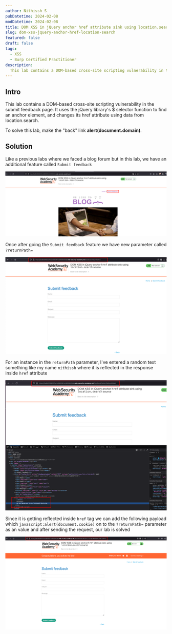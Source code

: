 ```yaml
---
author: Nithissh S
pubDatetime: 2024-02-08
modDatetime: 2024-02-08
title: DOM XSS in jQuery anchor href attribute sink using location.search source
slug: dom-xss-jquery-anchor-href-location-search
featured: false
draft: false
tags:
  - XSS
  - Burp Certified Practitioner
description:
  This lab contains a DOM-based cross-site scripting vulnerability in the submit feedback page. It uses the jQuery library's $ selector function to find an anchor element, and changes its href attribute using data from location.search.  
---
```


## Intro

This lab contains a DOM-based cross-site scripting vulnerability in the submit feedback page. It uses the jQuery library's $ selector function to find an anchor element, and changes its href attribute using data from location.search. 

 To solve this lab, make the "back" link **alert(document.domain)**. 

## Solution

Like a previous labs where we faced a blog forum but in this lab, we have an additional feature called `Submit feedback`


![](../../assets/images/portswigger/XSS/apprentice/xss-18.png)


Once after going the `Submit feedback` feature we have new parameter called `?returnPath=` 


![](../../assets/images/portswigger/XSS/apprentice/xss-19.png)


For an instance in the `returnPath` parameter, I've entered a random text something like my name `nithissh` where it is reflected in the response inside `href` attribute 


![](../../assets/images/portswigger/XSS/apprentice/xss-20.png)


Since it is getting reflected inside `href` tag we can add the following payload which `javascript:alert(document.cookie)` on to the `?returnPath=` parameter as an value and after sending the request, our lab is solved


![](../../assets/images/portswigger/XSS/apprentice/xss-21.png)